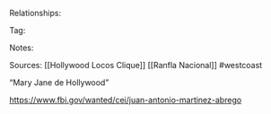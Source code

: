 
Relationships:

Tag:

Notes:

Sources:
[[Hollywood Locos Clique]]
[[Ranfla Nacional]]
#westcoast 

“Mary Jane de Hollywood”

https://www.fbi.gov/wanted/cei/juan-antonio-martinez-abrego